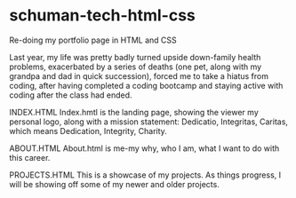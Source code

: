 # schuman-tech-html-css
Re-doing my portfolio page in HTML and CSS

Last year, my life was pretty badly turned upside down-family health problems, exacerbated by a series of deaths (one pet, along with my grandpa and dad in quick succession), forced me to take a hiatus from coding, after having completed a coding bootcamp and staying active with coding after the class had ended.

INDEX.HTML
Index.hmtl is the landing page, showing the viewer my personal logo, along with a mission statement: Dedicatio, Integritas, Caritas, which means Dedication, Integrity, Charity.

ABOUT.HTML
About.html is me-my why, who I am, what I want to do with this career.

PROJECTS.HTML
This is a showcase of my projects. As things progress, I will be showing off some of my newer and older projects.


